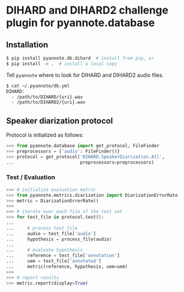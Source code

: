# DIHARD and DIHARD2 challenge plugin for pyannote.database

## Installation

```bash
$ pip install pyannote.db.dihard  # install from pip, or
$ pip install -e .  # install a local copy
```

Tell `pyannote` where to look for DIHARD and DIHARD2 audio files. 

```bash
$ cat ~/.pyannote/db.yml
DIHARD: 
  - /path/to/DIHARD/{uri}.wav
  - /path/to/DIHARD2/{uri}.wav
```

## Speaker diarization protocol

Protocol is initialized as follows:

```python
>>> from pyannote.database import get_protocol, FileFinder
>>> preprocessors = {'audio': FileFinder()}
>>> protocol = get_protocol('DIHARD.SpeakerDiarization.All',
...                         preprocessors=preprocessors)
```

### Test / Evaluation

```python
>>> # initialize evaluation metric
>>> from pyannote.metrics.diarization import DiarizationErrorRate
>>> metric = DiarizationErrorRate()
>>>
>>> # iterate over each file of the test set
>>> for test_file in protocol.test():
...
...     # process test file
...     audio = test_file['audio']
...     hypothesis = process_file(audio)
...
...     # evaluate hypothesis
...     reference = test_file['annotation']
...     uem = test_file['annotated']
...     metric(reference, hypothesis, uem=uem)
>>>
>>> # report results
>>> metric.report(display=True)
```